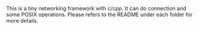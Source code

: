 This is a tiny networking framework with c/cpp. It can do connection and some POSIX operations. Please refers to the README under each folder for more details.

